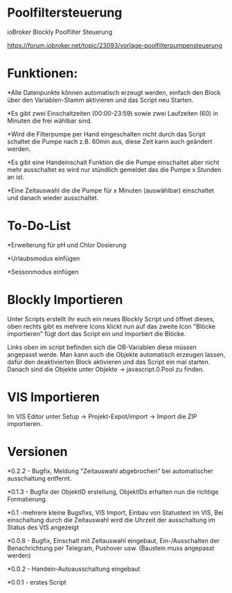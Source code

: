 # Poolfiltersteuerung
ioBroker Blockly Poolfilter Steuerung

https://forum.iobroker.net/topic/23093/vorlage-poolfilterpumpensteuerung

# Funktionen:

*Alle Datenpunkte können automatisch erzeugt werden, einfach den Block über den Variablen-Stamm aktivieren und das Script neu Starten.

*Es gibt zwei Einschaltzeiten (00:00-23:59) sowie zwei Laufzeiten (60) in Minuten die frei wählbar sind.

*Wird die Filterpumpe per Hand eingeschalten nicht durch das Script schaltet die Pumpe nach z.B. 60min aus, diese Zeit kann auch geändert werden.

*Es gibt eine Handeinschalt Funktion die die Pumpe einschaltet aber nicht mehr ausschaltet es wird nur stündlich gemeldet das die Pumpe x Stunden an ist.

*Eine Zeitauswahl die die Pumpe für x Minuten (auswählbar) einschaltet und danach wieder ausschaltet.



# To-Do-List

*Erweiterung für pH und Chlor Dosierung

*Urlaubsmodus einfügen

*Sessonmodus einfügen


# Blockly Importieren

Unter Scripts erstellt ihr euch ein neues Blockly Script und öffnet dieses, oben rechts gibt es mehrere Icons klickt nun auf das zweite Icon "Blöcke importieren" fügt dort das Script ein und Importiert die Blöcke.

Links oben im script befinden sich die OB-Variablen diese müssen angepasst werde. Man kann auch die Objekte automatisch erzeugen lassen, dafür den deaktivierten Block aktivieren und das Script ein mal starten. Danach sind die Objekte unter Objekte -> javascript.0.Pool zu finden.


# VIS Importieren

Im VIS Editor unter Setup -> Projekt-Expot/import -> Import die ZIP importieren.


# Versionen

*0.2.2 - Bugfix, Meldung "Zeitauswahl abgebrochen" bei automatischer ausschaltung entfernt.

*0.1.3 - Bugfix der ObjektID erstellung, ObjektIDs erhalten nun die richtige Formatierung.

*0.1 -mehrere kleine Bugsfixs, VIS Import, Einbau von Statustext im VIS, Bei einschaltung durch die Zeitauswahl wird die Uhrzeit der ausschaltung im Status des VIS angezeigt

*0.0.8 - Bugfix, Einschalt mit Zeitauswahl eingebaut, Ein-/Ausschalten der Benachrichtung per Telegram, Pushover usw. (Baustein muss angepasst werden)

*0.0.2 - Handein-Autoausschaltung eingebaut

*0.0.1 - erstes Script

